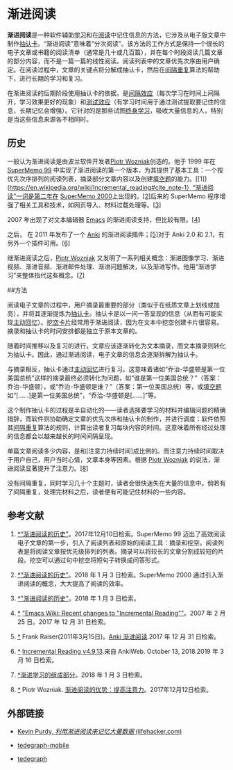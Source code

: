 # 渐进阅读

**渐进阅读**是一种软件辅助[学习](https://en.wikipedia.org/wiki/Learning)和在[阅读](https://en.wikipedia.org/wiki/Reading)中记住信息的方法，它涉及从电子版文章中制作[抽认卡](https://en.wikipedia.org/wiki/Flashcard)。“渐进阅读”意味着“分次阅读”。该方法的工作方式是保持一个很长的电子文章或书籍的阅读清单（通常是几十或几百篇），并在每个时段阅读几篇文章的部分内容，而不是一篇一篇的线性阅读。阅读列表中的文章优先次序由用户确定。在阅读过程中，文章的关键点将分解成抽认卡，然后在[间隔重复](https://en.wikipedia.org/wiki/Spaced_repetition)算法的帮助下，进行长期的学习和复习。

在渐进阅读的后期阶段使用抽认卡的依据，是[间隔效应](https://en.wikipedia.org/wiki/Spacing_effect)（每次学习在时间上间隔开，学习效果更好的现象）和[测试效应](https://en.wikipedia.org/wiki/Testing_effect)（有学习时间用于通过测试提取要记住的信息，长期记忆会增强）。它针对的是那些试图[终身学习](https://en.wikipedia.org/wiki/Lifelong_learning)，吸收大量信息的人，特别是当这些信息来源各不相同时。

## 历史

一般认为渐进阅读是由波兰软件开发者[Piotr Wozniak](https://en.wikipedia.org/wiki/Piotr_Woźniak_(researcher))创造的。他于 1999 年在 [SuperMemo 99](https://en.wikipedia.org/wiki/SuperMemo) 中实现了渐进阅读的第一个版本，为其提供了基本工具：一个按优先次序排列的阅读列表，摘录部分文章内容以及创建[填空题](https://en.wikipedia.org/wiki/Cloze_test)的能力。[[1]](https://en.wikipedia.org/wiki/Incremental_reading#cite_note-1）“渐进阅读”一词是第二年在 [SuperMemo 2000](https://en.wikipedia.org/wiki/SuperMemo)上出现的。[[2]](https://en.wikipedia.org/wiki/Incremental_reading#cite_note-2)后来的 SuperMemo 程序增强了相关工具和技术，如网页导入、材料过载处理等。[[3]](https://en.wikipedia.org/wiki/Incremental_reading#cite_note-3)

2007 年出现了对文本编辑器 [Emacs](https://en.wikipedia.org/wiki/Emacs) 的渐进阅读支持，但比较有限。[[4]](https://en.wikipedia.org/wiki/Incremental_reading#cite_note-4)

之后， 在 2011 年发布了一个 [Anki](https://en.wikipedia.org/wiki/Anki_(software)) 的渐进阅读插件；[[5]](https://en.wikipedia.org/wiki/Incremental_reading#cite_note-5)对于 Anki 2.0 和 2.1，有另外一个插件可用。[[6]](https://en.wikipedia.org/wiki/Incremental_reading#cite_note-6)

继渐进阅读之后，[Piotr Wozniak](https://en.wikipedia.org/wiki/Piotr_Wozniak_(researcher)) 又发明了一系列相关概念：渐进图像学习、渐进视频、渐进音频、渐进邮件处理、渐进问题解决，以及渐进写作。他用“渐进学习”来整体指代这些概念。[[7]](https://en.wikipedia.org/wiki/Incremental_reading#cite_note-7)

##方法

阅读电子文章的过程中，用户摘录最重要的部分（类似于在纸质文章上划线或加亮），并将其逐渐提炼为[抽认卡](https://en.wikipedia.org/wiki/Flashcards)。抽认卡是以一问一答呈现的信息（从而有可能实现[主动回忆](https://en.wikipedia.org/wiki/Active_recall)）。[挖空卡片](https://en.wikipedia.org/wiki/Cloze_deletions)经常用于渐进阅读，因为在文本中挖空创建卡片很容易。摘录和抽认卡的时间安排都是独立于原本文章的。

随着时间推移以及复习的进行，文章应该逐渐转化为文本摘录，而文本摘录则转化为抽认卡。因此，通过渐进阅读，电子文章的信息会逐渐拆解为抽认卡。

与摘录相反，抽认卡通过[主动回忆](https://en.wikipedia.org/wiki/Active_recall)进行复习。这意味着诸如“乔治-华盛顿是第一位美国总统”这样的摘录最终必须转化为问题，如“谁是第一位美国总统？”（答案：乔治-华盛顿），或“乔治-华盛顿是谁？”（答案：第一位美国总统）等，或[填空题](https://en.wikipedia.org/wiki/Cloze_deletion)如“[……]是第一位美国总统”，“乔治-华盛顿是[……]”等。

这个制作抽认卡的过程是半自动化的——读者选择要学习的材料并编辑问题的精确措辞，而软件则协助确定文章的优先次序和抽认卡的制作，并进行调度：软件依照其[间隔重复](https://en.wikipedia.org/wiki/Spaced_repetition)算法的规则，计算出读者复习每块内容的时间。这意味着所有经过处理的信息都会以越来越长的时间间隔呈现。

单篇文章阅读多少内容，是和[注意力持续时间]成比例的。而注意力持续时间取决于用户自己，用户当时心情，文章本身等因素。根据 [Piotr Wozniak](https://en.wikipedia.org/wiki/Piotr_Wozniak_(researcher)) 的说法，渐进阅读显著提升了注意力。[[8]](https://en.wikipedia.org/wiki/Incremental_reading#cite_note-8)

没有间隔重复，同时学习几十个主题时，读者会很快迷失在大量的信息中。倘若有了间隔重复，处理完材料之后，读者便有可能记住材料的一些内容。

## 参考文献

1. **[^](https://en.wikipedia.org/wiki/Incremental_reading#cite_ref-1)**[“渐进阅读的历史”](http://super-memory.com/help/il.htm#History_of_incremental_learning)。2017年12月10日检索。SuperMemo 99 迈出了高效阅读电子文章的第一步，引入了阅读列表和原始的阅读工具：摘录和挖空。阅读列表是将阅读文章按优先级排列的列表。摘录可以将较长的文章分割成较短的片段。挖空可以通过句中挖空将短句子转换成问答形式。

2. **[^](https://en.wikipedia.org/wiki/Incremental_reading#cite_ref-2)**[“渐进阅读的历史”](http://super-memory.com/help/il.htm#History_of_incremental_learning)。2018 年 1 月 3 日检索。SuperMemo 2000 通过引入渐进阅读的概念，大大提高了阅读的效率。

3. **[^](https://en.wikipedia.org/wiki/Incremental_reading#cite_ref-3)**["渐进阅读的历史"](http://super-memory.com/help/il.htm#History_of_incremental_learning)。2018 年 1 月 3 日检索。

4. **[^](https://en.wikipedia.org/wiki/Incremental_reading#cite_ref-4)** ["Emacs Wiki: Recent changes to "Incremental Reading""](https://www.emacswiki.org/emacs?action=rc;all=1;from=1;showit=1;rcidonly=IncrementalReading)。2007 年 2 月 25 日。2017 年 12 月 31 日检索。

5. **[^](https://en.wikipedia.org/wiki/Incremental_reading#cite_ref-5)** Frank Raiser(2011年3月15日)。[Anki 渐进阅读](http://frankraiser.de/drupal/AnkiIR).2017 年 12 月 31 日检索。

6. **[^](https://en.wikipedia.org/wiki/Incremental_reading#cite_ref-6)** [Incremental Reading v4.9.13](https://ankiweb.net/shared/info/935264945).来自 AnkiWeb. October 13, 2018.2019 年 3 月 16 日检索。

7. **[^](https://en.wikipedia.org/wiki/Incremental_reading#cite_ref-7)**[渐进学习的组成部分](http://super-memory.com/help/il.htm#Components_of_incremental_learning)。2018 年 1 月 3 日检索。

8. **[^](https://en.wikipedia.org/wiki/Incremental_reading#cite_ref-8)** Piotr Wozniak. [渐进阅读的优势：提高注意力](https://www.supermemo.com/help/read.htm#Attention)。2017年12月12日检索。

## 外部链接

- [Kevin Purdy, *利用渐进阅读来记忆大量数据* (lifehacker.com)](https://lifehacker.com/5597373/use-incremental-reading-to-memorize-large-batches-of-data)

- [tedegraph-mobile](https://play.google.com/store/apps/details?id=org.tedegraph.tedegraph)

- [tedegraph](https://github.com/lucidl/tedegraph/)